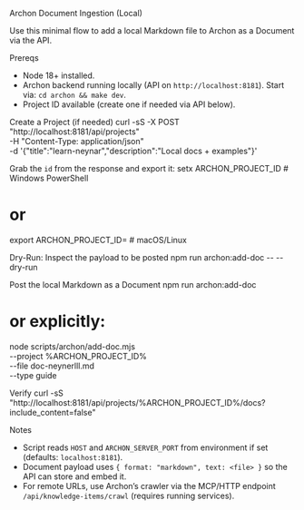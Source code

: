 Archon Document Ingestion (Local)

Use this minimal flow to add a local Markdown file to Archon as a Document via the API.

Prereqs
- Node 18+ installed.
- Archon backend running locally (API on `http://localhost:8181`). Start via: `cd archon && make dev`.
- Project ID available (create one if needed via API below).

Create a Project (if needed)
curl -sS -X POST "http://localhost:8181/api/projects" \
  -H "Content-Type: application/json" \
  -d '{"title":"learn-neynar","description":"Local docs + examples"}'

Grab the `id` from the response and export it:
setx ARCHON_PROJECT_ID <copied-uuid>   # Windows PowerShell
# or
export ARCHON_PROJECT_ID=<copied-uuid> # macOS/Linux

Dry-Run: Inspect the payload to be posted
npm run archon:add-doc -- --dry-run

Post the local Markdown as a Document
npm run archon:add-doc
# or explicitly:
node scripts/archon/add-doc.mjs \
  --project %ARCHON_PROJECT_ID% \
  --file doc-neynerlll.md \
  --type guide

Verify
curl -sS "http://localhost:8181/api/projects/%ARCHON_PROJECT_ID%/docs?include_content=false"

Notes
- Script reads `HOST` and `ARCHON_SERVER_PORT` from environment if set (defaults: `localhost:8181`).
- Document payload uses `{ format: "markdown", text: <file> }` so the API can store and embed it.
- For remote URLs, use Archon’s crawler via the MCP/HTTP endpoint `/api/knowledge-items/crawl` (requires running services).
